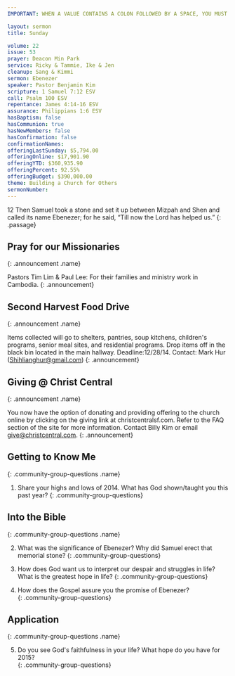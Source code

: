 ```yaml
---
IMPORTANT: WHEN A VALUE CONTAINS A COLON FOLLOWED BY A SPACE, YOU MUST USE &#58;

layout: sermon
title: Sunday

volume: 22
issue: 53
prayer: Deacon Min Park
service: Ricky & Tammie, Ike & Jen
cleanup: Sang & Kimmi
sermon: Ebenezer
speaker: Pastor Benjamin Kim
scripture: 1 Samuel 7:12 ESV
call: Psalm 100 ESV
repentance: James 4:14-16 ESV
assurance: Philippians 1:6 ESV
hasBaptism: false
hasCommunion: true
hasNewMembers: false
hasConfirmation: false
confirmationNames: 
offeringLastSunday: $5,794.00
offeringOnline: $17,901.90
offeringYTD: $360,935.90
offeringPercent: 92.55%
offeringBudget: $390,000.00
theme: Building a Church for Others
sermonNumber: 
---
```

12 Then Samuel took a stone and set it up between Mizpah and Shen and called its name Ebenezer; for he said, “Till now the Lord has helped us.”
{: .passage}




## Pray for our Missionaries
{: .announcement .name}

Pastors Tim Lim & Paul Lee: For their families and ministry work in Cambodia.
{: .announcement}

## Second Harvest Food Drive
{: .announcement .name}

Items collected will go to shelters, pantries, soup kitchens, children's programs, senior meal sites, and residential programs. Drop items off in the black bin located in the main hallway. Deadline:12/28/14. Contact: Mark Hur (Shihlianghur@gmail.com)
{: .announcement}

## Giving @ Christ Central
{: .announcement .name}

You now have the option of donating and providing offering to the church online by clicking on the giving link at christcentralsf.com. Refer to the FAQ section of the site for more information. Contact Billy Kim or email give@christcentral.com. 
{: .announcement}

## Getting to Know Me
{: .community-group-questions .name}

1)  Share your highs and lows of 2014. What has God shown/taught you this past year?
{: .community-group-questions}

## Into the Bible
{: .community-group-questions .name}

2) What was the significance of Ebenezer? Why did Samuel erect that memorial stone? 
{: .community-group-questions}

3) How does God want us to interpret our despair and struggles in life? What is the greatest hope in life?
{: .community-group-questions}

4)  How does the Gospel assure you the promise of Ebenezer?  
{: .community-group-questions}

## Application
{: .community-group-questions .name}

5) Do you see God's faithfulness in your life? What hope do you have for 2015?  
{: .community-group-questions}